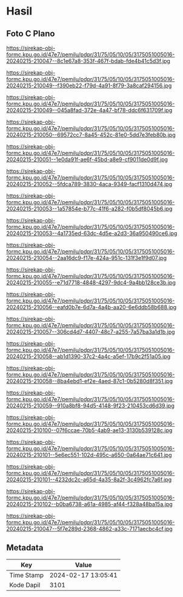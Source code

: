# Hasil

## Foto C Plano

https://sirekap-obj-formc.kpu.go.id/47e7/pemilu/pdpr/31/75/05/10/05/3175051005016-20240215-210047--8c1e67a8-353f-467f-bdab-fde4b41c5d3f.jpg

https://sirekap-obj-formc.kpu.go.id/47e7/pemilu/pdpr/31/75/05/10/05/3175051005016-20240215-210049--f390eb22-f79d-4a91-8f79-3a8caf294156.jpg

https://sirekap-obj-formc.kpu.go.id/47e7/pemilu/pdpr/31/75/05/10/05/3175051005016-20240215-210049--045a8fad-372e-4a47-bf78-ddc6f631709f.jpg

https://sirekap-obj-formc.kpu.go.id/47e7/pemilu/pdpr/31/75/05/10/05/3175051005016-20240215-210050--69572cc7-8a45-452c-81e0-5dd7e3feb80b.jpg

https://sirekap-obj-formc.kpu.go.id/47e7/pemilu/pdpr/31/75/05/10/05/3175051005016-20240215-210051--1e0da91f-ae6f-45bd-a8e9-cf9011de0d9f.jpg

https://sirekap-obj-formc.kpu.go.id/47e7/pemilu/pdpr/31/75/05/10/05/3175051005016-20240215-210052--5fdca789-3830-4aca-9349-facf1310d474.jpg

https://sirekap-obj-formc.kpu.go.id/47e7/pemilu/pdpr/31/75/05/10/05/3175051005016-20240215-210053--1a57854e-b77c-41f6-a282-f0b5df8045b6.jpg

https://sirekap-obj-formc.kpu.go.id/47e7/pemilu/pdpr/31/75/05/10/05/3175051005016-20240215-210053--4a1735ed-63dc-4d5e-a2d3-36a950490ce6.jpg

https://sirekap-obj-formc.kpu.go.id/47e7/pemilu/pdpr/31/75/05/10/05/3175051005016-20240215-210054--2aa16dc9-f17e-424a-951c-131f3e1f9d07.jpg

https://sirekap-obj-formc.kpu.go.id/47e7/pemilu/pdpr/31/75/05/10/05/3175051005016-20240215-210055--e71d7718-4848-4297-9dc4-9a4bb128ce3b.jpg

https://sirekap-obj-formc.kpu.go.id/47e7/pemilu/pdpr/31/75/05/10/05/3175051005016-20240215-210056--eafd0b7e-6d7a-4a4b-aa20-6e6ddb58b688.jpg

https://sirekap-obj-formc.kpu.go.id/47e7/pemilu/pdpr/31/75/05/10/05/3175051005016-20240215-210057--306cd4d7-4407-48c7-a255-7a57ba3a1d1b.jpg

https://sirekap-obj-formc.kpu.go.id/47e7/pemilu/pdpr/31/75/05/10/05/3175051005016-20240215-210058--ab1d1390-37c2-4a4c-a5ef-17b9c2f51a05.jpg

https://sirekap-obj-formc.kpu.go.id/47e7/pemilu/pdpr/31/75/05/10/05/3175051005016-20240215-210058--8ba4ebd1-ef2e-4aed-87c1-0b5280d8f351.jpg

https://sirekap-obj-formc.kpu.go.id/47e7/pemilu/pdpr/31/75/05/10/05/3175051005016-20240215-210059--910a8bf8-94d5-4148-9f23-210453cd6d39.jpg

https://sirekap-obj-formc.kpu.go.id/47e7/pemilu/pdpr/31/75/05/10/05/3175051005016-20240215-210100--07f6ccae-70b5-4ab9-ae13-3130b539128c.jpg

https://sirekap-obj-formc.kpu.go.id/47e7/pemilu/pdpr/31/75/05/10/05/3175051005016-20240215-210101--5e6ec551-102d-495c-a650-0a64ae71c641.jpg

https://sirekap-obj-formc.kpu.go.id/47e7/pemilu/pdpr/31/75/05/10/05/3175051005016-20240215-210101--4232dc2c-a65d-4a35-8a2f-3c4962fc7a6f.jpg

https://sirekap-obj-formc.kpu.go.id/47e7/pemilu/pdpr/31/75/05/10/05/3175051005016-20240215-210102--b0ba6738-a61a-4985-af44-f328a48ba15a.jpg

https://sirekap-obj-formc.kpu.go.id/47e7/pemilu/pdpr/31/75/05/10/05/3175051005016-20240215-210047--5f7e289d-2368-4862-a33c-7171aecbc4cf.jpg


## Metadata

| Key        | Value               |
| ---------- | ------------------- |
| Time Stamp | 2024-02-17 13:05:41 |
| Kode Dapil | 3101                |



